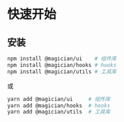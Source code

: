 # 快速开始

## 安装

```bash
npm install @magician/ui    # 组件库
npm install @magician/hooks # hooks
npm install @magician/utils # 工具库
```

或

```bash
yarn add @magician/ui     # 组件库
yarn add @magician/hooks  # hooks
yarn add @magician/utils  # 工具库
```

